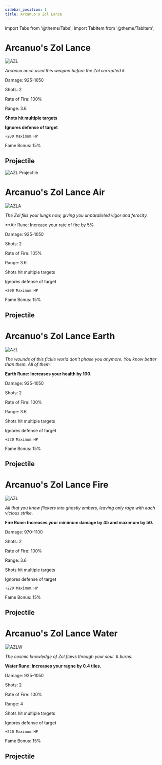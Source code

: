 ```yaml
---
sidebar_position: 1
title: Arcanuo's Zol Lance
---
```


import Tabs from '@theme/Tabs';
import TabItem from '@theme/TabItem';

<Tabs>
  <TabItem value="Arcanuo's Zol Lance" label="Arcanuo's Zol Lance" default>
   
    
# Arcanuo's Zol Lance

![AZL](https://vwiki.valorserver.com/api/item/picture/arcanuo's%20zol%20lance)

<i>Arcanuo once used this weapon before the Zol corrupted it.</i>

    
Damage: 925-1050

Shots: 2

Rate of Fire: 100%

Range: 3.6

**Shots hit multiple targets**

**Ignores defense of target**

    +200 Maximum HP

Fame Bonus: 15%

## Projectile

![AZL Projectile](https://cdn.discordapp.com/attachments/948363371235913798/948435863124181022/unknown.png)
  </TabItem>
  <TabItem value="Air" label="Air">
    
    
# Arcanuo's Zol Lance Air

![AZLA](https://vwiki.valorserver.com/api/item/picture/arcanuo's%20zol%20lance%20air)
    
<i>The Zol fills your lungs now, giving you unparalleled vigor and ferocity.</i>

    
**Air Rune: Increase your rate of fire by 5%
    
Damage: 925-1050

Shots: 2

Rate of Fire: 105%

Range: 3.6

Shots hit multiple targets

Ignores defense of target

    +200 Maximum HP
    
Fame Bonus: 15%

## Projectile

    
  </TabItem>
  <TabItem value="Earth" label="Earth">
    
    
# Arcanuo's Zol Lance Earth

![AZL](https://vwiki.valorserver.com/api/item/picture/arcanuo's%20zol%20lance%20earth)
    
<i>The wounds of this fickle world don't phase you anymore. You know better than them. All of them.</i>

    
**Earth Rune: Increases your health by 100.**
    
Damage: 925-1050

Shots: 2

Rate of Fire: 100%

Range: 3.6

Shots hit multiple targets

Ignores defense of target

    +320 Maximum HP
    
Fame Bonus: 15%

## Projectile

    
  </TabItem>
  <TabItem value="Fire" label="Fire">
    
    
# Arcanuo's Zol Lance Fire

![AZL](https://vwiki.valorserver.com/api/item/picture/arcanuo's%20zol%20lance%20fire)

<i>All that you know flickers into ghastly embers, leaving only rage with each vicious strike.</i>

    
**Fire Rune: Increases your minimum damage by 45 and maximum by 50.**
    
Damage: 970-1100

Shots: 2

Rate of Fire: 100% 

Range: 3.6

Shots hit multiple targets

Ignores defense of target

    +220 Maximum HP

Fame Bonus: 15%

## Projectile

  
  </TabItem>
  <TabItem value="Water" label="Water">
    
    
# Arcanuo's Zol Lance Water

![AZLW](https://vwiki.valorserver.com/api/item/picture/arcanuo's%20zol%20lance%20water)
    
<i>The cosmic knowledge of Zol flows through your soul. It burns.</i>

**Water Rune: Increases your ragne by 0.4 tiles.**
    
Damage: 925-1050

Shots: 2

Rate of Fire: 100%

Range: 4

Shots hit multiple targets

Ignores defense of target

    +220 Maximum HP

Fame Bonus: 15%

## Projectile
    
    
  </TabItem>
</Tabs>

